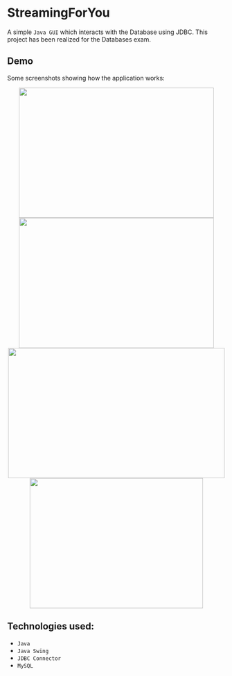 # StreamingForYou
A simple ```Java GUI``` which interacts with the Database using JDBC. This project has been realized for the Databases exam.

## Demo
Some screenshots showing how the application works:

<div align="center">
  <img width=450 height=300 src="https://user-images.githubusercontent.com/114738583/197233793-f05ba086-40a9-43d6-b36f-b681c3819677.png">
  <img width=450 height=300 src="https://user-images.githubusercontent.com/114738583/197229531-3bd2857a-e701-4f31-95aa-9ef214543bd2.png">
  <img width=500 height=300 src="https://user-images.githubusercontent.com/114738583/197238126-efc6529f-bb13-451c-a9a5-879e964e4e84.png">
  <img width=400 height=300 src="https://user-images.githubusercontent.com/114738583/197229482-006dd345-fe2b-40ac-a51a-563fbf494197.png">
</div>


## Technologies used:

* ```Java```
* ```Java Swing```
* ```JDBC Connector```
* ```MySQL```
